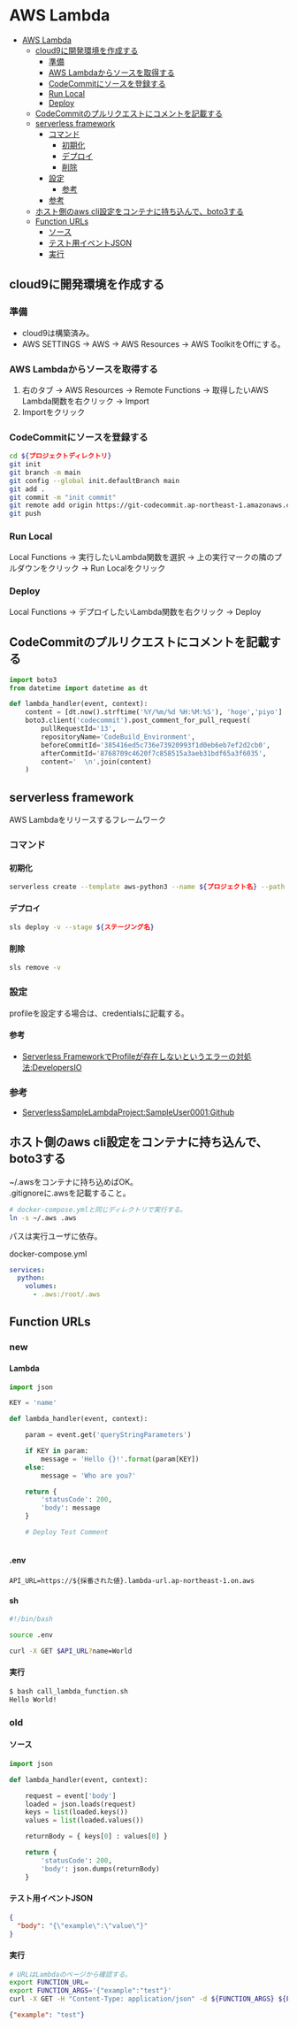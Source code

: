 # AWS Lambda

- [AWS Lambda](#aws-lambda)
  - [cloud9に開発環境を作成する](#cloud9に開発環境を作成する)
    - [準備](#準備)
    - [AWS Lambdaからソースを取得する](#aws-lambdaからソースを取得する)
    - [CodeCommitにソースを登録する](#codecommitにソースを登録する)
    - [Run Local](#run-local)
    - [Deploy](#deploy)
  - [CodeCommitのプルリクエストにコメントを記載する](#codecommitのプルリクエストにコメントを記載する)
  - [serverless framework](#serverless-framework)
    - [コマンド](#コマンド)
      - [初期化](#初期化)
      - [デプロイ](#デプロイ)
      - [削除](#削除)
    - [設定](#設定)
      - [参考](#参考)
    - [参考](#参考-1)
  - [ホスト側のaws cli設定をコンテナに持ち込んで、boto3する](#ホスト側のaws-cli設定をコンテナに持ち込んでboto3する)
  - [Function URLs](#function-urls)
    - [ソース](#ソース)
    - [テスト用イベントJSON](#テスト用イベントjson)
    - [実行](#実行)

## cloud9に開発環境を作成する

### 準備

- cloud9は構築済み。
- AWS SETTINGS -> AWS -> AWS Resources -> AWS ToolkitをOffにする。

### AWS Lambdaからソースを取得する

1. 右のタブ -> AWS Resources -> Remote Functions -> 取得したいAWS Lambda関数を右クリック -> Import
2. Importをクリック

### CodeCommitにソースを登録する

``` sh
cd ${プロジェクトディレクトリ}
git init
git branch -m main
git config --global init.defaultBranch main
git add .
git commit -m "init commit"
git remote add origin https://git-codecommit.ap-northeast-1.amazonaws.com/v1/repos/${プロジェクト名}
git push
```

### Run Local

Local Functions -> 実行したいLambda関数を選択 -> 上の実行マークの隣のプルダウンをクリック -> Run Localをクリック

### Deploy

Local Functions -> デプロイしたいLambda関数を右クリック -> Deploy

## CodeCommitのプルリクエストにコメントを記載する

``` python
import boto3
from datetime import datetime as dt

def lambda_handler(event, context):
    content = [dt.now().strftime('%Y/%m/%d %H:%M:%S'), 'hoge','piyo']
    boto3.client('codecommit').post_comment_for_pull_request(
        pullRequestId='13',
        repositoryName='CodeBuild_Environment',
        beforeCommitId='385416ed5c736e73920993f1d0eb6eb7ef2d2cb0',
        afterCommitId='8768709c4620f7c858515a3aeb31bdf65a3f6035',
        content='  \n'.join(content)
    )
```

## serverless framework

AWS Lambdaをリリースするフレームワーク

### コマンド

#### 初期化

``` sh
serverless create --template aws-python3 --name ${プロジェクト名} --path ${ディレクトリ名}
```

#### デプロイ

``` sh
sls deploy -v --stage ${ステージング名}
```

#### 削除

``` sh
sls remove -v 
```

### 設定

profileを設定する場合は、credentialsに記載する。

#### 参考

- [Serverless FrameworkでProfileが存在しないというエラーの対処法:DevelopersIO](https://dev.classmethod.jp/articles/serverless-framework-profil-edoes-not-exist/)

### 参考

- [ServerlessSampleLambdaProject:SampleUser0001:Github](https://github.com/SampleUser0001/ServerlessSampleLambdaProject)

## ホスト側のaws cli設定をコンテナに持ち込んで、boto3する

~/.awsをコンテナに持ち込めばOK。  
.gitignoreに.awsを記載すること。

``` sh
# docker-compose.ymlと同じディレクトリで実行する。
ln -s ~/.aws .aws
```

パスは実行ユーザに依存。

docker-compose.yml

``` yml
services:
  python:
    volumes:
      - .aws:/root/.aws
```

## Function URLs

### new

#### Lambda

``` python
import json

KEY = 'name'

def lambda_handler(event, context):

    param = event.get('queryStringParameters')

    if KEY in param:
        message = 'Hello {}!'.format(param[KEY])
    else:
        message = 'Who are you?'

    return {
        'statusCode': 200,
        'body': message
    }  

    # Deploy Test Comment
      

```

#### .env

``` .env
API_URL=https://${採番された値}.lambda-url.ap-northeast-1.on.aws
```

#### sh

``` bash
#!/bin/bash

source .env

curl -X GET $API_URL?name=World
```

#### 実行

``` bash
$ bash call_lambda_function.sh 
Hello World!
```

### old

#### ソース

``` python
import json

def lambda_handler(event, context):

    request = event['body']
    loaded = json.loads(request)
    keys = list(loaded.keys())
    values = list(loaded.values())

    returnBody = { keys[0] : values[0] }

    return {
        'statusCode': 200,
        'body': json.dumps(returnBody)
    }
```

#### テスト用イベントJSON

``` json
{
  "body": "{\"example\":\"value\"}"
}
```

#### 実行

``` bash
# URLはLambdaのページから確認する。
export FUNCTION_URL=
export FUNCTION_ARGS='{"example":"test"}'
curl -X GET -H "Content-Type: application/json" -d ${FUNCTION_ARGS} ${FUNCTION_URL}
```

``` json
{"example": "test"}
```

